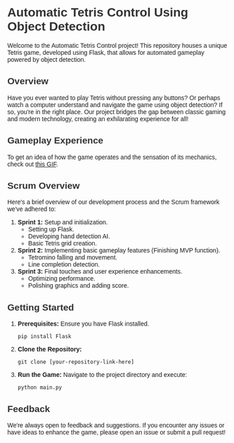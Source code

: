 
<!DOCTYPE html>
<html lang="en">
<head>
    <meta charset="UTF-8">
    <meta http-equiv="X-UA-Compatible" content="IE=edge">
    <meta name="viewport" content="width=device-width, initial-scale=1.0">
    <title>Automatic Tetris Control Using Object Detection</title>
    <style>
        body {
            font-family: Arial, sans-serif;
            padding: 20px;
        }
        h1, h2, h3 {
            color: #333;
        }
    </style>
</head>
<body>

<h1>Automatic Tetris Control Using Object Detection</h1>

<p>Welcome to the Automatic Tetris Control project! This repository houses a unique Tetris game, developed using Flask, that allows for automated gameplay powered by object detection.</p>

<h2>Overview</h2>
<p>Have you ever wanted to play Tetris without pressing any buttons? Or perhaps watch a computer understand and navigate the game using object detection? If so, you're in the right place. Our project bridges the gap between classic gaming and modern technology, creating an exhilarating experience for all!</p>

<h2>Gameplay Experience</h2>
<p>To get an idea of how the game operates and the sensation of its mechanics, check out <a href="https://github.com/Tommy1125/Tetris-Game-with-object-detection">this GIF</a>.</p>


<h2>Scrum Overview</h2>
<p>Here's a brief overview of our development process and the Scrum framework we've adhered to:</p>
<ol>
    <li><strong>Sprint 1:</strong> Setup and initialization.
        <ul>
            <li>Setting up Flask.</li>
            <li>Developing hand detection AI.</li>
            <li>Basic Tetris grid creation.</li>
        </ul>
    </li>
    <li><strong>Sprint 2:</strong> Implementing basic gameplay features (Finishing MVP function).
        <ul>
            <li>Tetromino falling and movement.</li>
            <li>Line completion detection.</li>
        </ul>
    </li>
    <li><strong>Sprint 3:</strong> Final touches and user experience enhancements.
        <ul>
            <li>Optimizing performance.</li>
            <li>Polishing graphics and adding score.</li>
        </ul>
    </li>
</ol>

<h2>Getting Started</h2>
<ol>
    <li><strong>Prerequisites:</strong> Ensure you have Flask installed.
        <pre><code>pip install Flask</code></pre>
    </li>
    <li><strong>Clone the Repository:</strong> 
        <pre><code>git clone [your-repository-link-here]</code></pre>
    </li>
    <li><strong>Run the Game:</strong> Navigate to the project directory and execute:
        <pre><code>python main.py</code></pre>
    </li>
</ol>

<h2>Feedback</h2>
<p>We're always open to feedback and suggestions. If you encounter any issues or have ideas to enhance the game, please open an issue or submit a pull request!</p>

</body>
</html>

